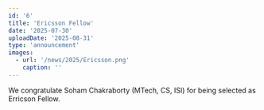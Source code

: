```yaml
---
id: '6'
title: 'Ericsson Fellow'
date: '2025-07-30'
uploadDate: '2025-08-31'
type: 'announcement'
images:
  - url: '/news/2025/Ericsson.png'
    caption: ''
---
```


We congratulate Soham Chakraborty (MTech, CS, ISI) for being selected as Erricson Fellow.
